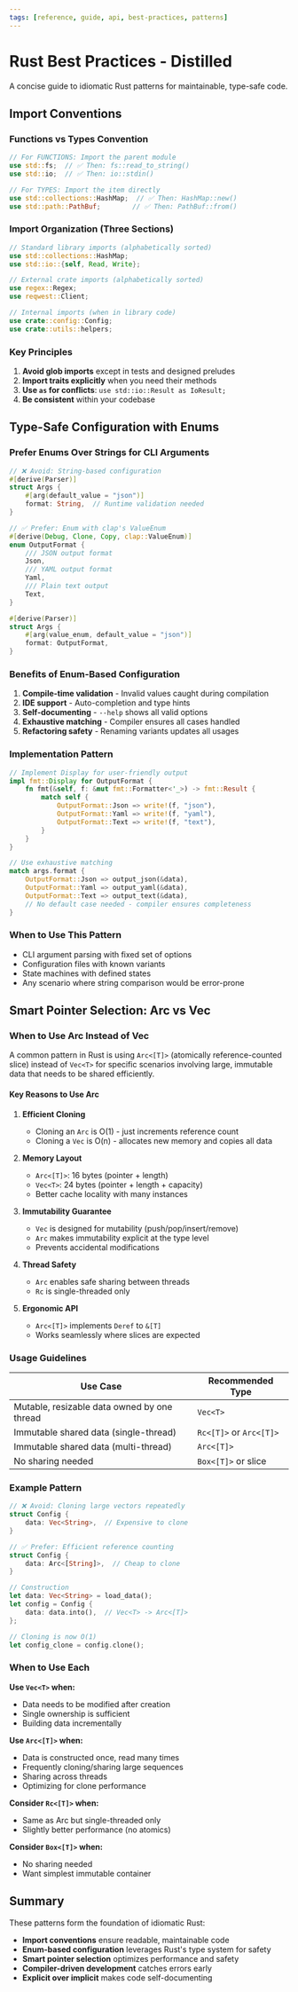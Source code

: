 ```yaml
---
tags: [reference, guide, api, best-practices, patterns]
---
```


# Rust Best Practices - Distilled

A concise guide to idiomatic Rust patterns for maintainable, type-safe code.

## Import Conventions

### Functions vs Types Convention

```rust
// For FUNCTIONS: Import the parent module
use std::fs;  // ✅ Then: fs::read_to_string()
use std::io;  // ✅ Then: io::stdin()

// For TYPES: Import the item directly
use std::collections::HashMap;  // ✅ Then: HashMap::new()
use std::path::PathBuf;        // ✅ Then: PathBuf::from()
```

### Import Organization (Three Sections)

```rust
// Standard library imports (alphabetically sorted)
use std::collections::HashMap;
use std::io::{self, Read, Write};

// External crate imports (alphabetically sorted)
use regex::Regex;
use reqwest::Client;

// Internal imports (when in library code)
use crate::config::Config;
use crate::utils::helpers;
```

### Key Principles

1. **Avoid glob imports** except in tests and designed preludes
2. **Import traits explicitly** when you need their methods
3. **Use `as` for conflicts**: `use std::io::Result as IoResult;`
4. **Be consistent** within your codebase

## Type-Safe Configuration with Enums

### Prefer Enums Over Strings for CLI Arguments

```rust
// ❌ Avoid: String-based configuration
#[derive(Parser)]
struct Args {
    #[arg(default_value = "json")]
    format: String,  // Runtime validation needed
}

// ✅ Prefer: Enum with clap's ValueEnum
#[derive(Debug, Clone, Copy, clap::ValueEnum)]
enum OutputFormat {
    /// JSON output format
    Json,
    /// YAML output format
    Yaml,
    /// Plain text output
    Text,
}

#[derive(Parser)]
struct Args {
    #[arg(value_enum, default_value = "json")]
    format: OutputFormat,
}
```

### Benefits of Enum-Based Configuration

1. **Compile-time validation** - Invalid values caught during compilation
2. **IDE support** - Auto-completion and type hints
3. **Self-documenting** - `--help` shows all valid options
4. **Exhaustive matching** - Compiler ensures all cases handled
5. **Refactoring safety** - Renaming variants updates all usages

### Implementation Pattern

```rust
// Implement Display for user-friendly output
impl fmt::Display for OutputFormat {
    fn fmt(&self, f: &mut fmt::Formatter<'_>) -> fmt::Result {
        match self {
            OutputFormat::Json => write!(f, "json"),
            OutputFormat::Yaml => write!(f, "yaml"),
            OutputFormat::Text => write!(f, "text"),
        }
    }
}

// Use exhaustive matching
match args.format {
    OutputFormat::Json => output_json(&data),
    OutputFormat::Yaml => output_yaml(&data),
    OutputFormat::Text => output_text(&data),
    // No default case needed - compiler ensures completeness
}
```

### When to Use This Pattern

- CLI argument parsing with fixed set of options
- Configuration files with known variants
- State machines with defined states
- Any scenario where string comparison would be error-prone

## Smart Pointer Selection: Arc vs Vec

### When to Use Arc Instead of Vec

A common pattern in Rust is using `Arc<[T]>` (atomically reference-counted slice) instead of `Vec<T>` for specific scenarios involving large, immutable data that needs to be shared efficiently.

#### Key Reasons to Use Arc

1. **Efficient Cloning**
   - Cloning an `Arc` is O(1) - just increments reference count
   - Cloning a `Vec` is O(n) - allocates new memory and copies all data
   
2. **Memory Layout**
   - `Arc<[T]>`: 16 bytes (pointer + length)
   - `Vec<T>`: 24 bytes (pointer + length + capacity)
   - Better cache locality with many instances

3. **Immutability Guarantee**
   - `Vec` is designed for mutability (push/pop/insert/remove)
   - `Arc` makes immutability explicit at the type level
   - Prevents accidental modifications

4. **Thread Safety**
   - `Arc` enables safe sharing between threads
   - `Rc` is single-threaded only

5. **Ergonomic API**
   - `Arc<[T]>` implements `Deref` to `&[T]`
   - Works seamlessly where slices are expected

### Usage Guidelines

| Use Case | Recommended Type |
|----------|-----------------|
| Mutable, resizable data owned by one thread | `Vec<T>` |
| Immutable shared data (single-thread) | `Rc<[T]>` or `Arc<[T]>` |
| Immutable shared data (multi-thread) | `Arc<[T]>` |
| No sharing needed | `Box<[T]>` or slice |

### Example Pattern

```rust
// ❌ Avoid: Cloning large vectors repeatedly
struct Config {
    data: Vec<String>,  // Expensive to clone
}

// ✅ Prefer: Efficient reference counting
struct Config {
    data: Arc<[String]>,  // Cheap to clone
}

// Construction
let data: Vec<String> = load_data();
let config = Config {
    data: data.into(),  // Vec<T> -> Arc<[T]>
};

// Cloning is now O(1)
let config_clone = config.clone();
```

### When to Use Each

**Use `Vec<T>` when:**
- Data needs to be modified after creation
- Single ownership is sufficient
- Building data incrementally

**Use `Arc<[T]>` when:**
- Data is constructed once, read many times
- Frequently cloning/sharing large sequences
- Sharing across threads
- Optimizing for clone performance

**Consider `Rc<[T]>` when:**
- Same as Arc but single-threaded only
- Slightly better performance (no atomics)

**Consider `Box<[T]>` when:**
- No sharing needed
- Want simplest immutable container

## Summary

These patterns form the foundation of idiomatic Rust:

- **Import conventions** ensure readable, maintainable code
- **Enum-based configuration** leverages Rust's type system for safety
- **Smart pointer selection** optimizes performance and safety
- **Compiler-driven development** catches errors early
- **Explicit over implicit** makes code self-documenting

>
